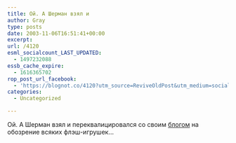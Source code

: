 ```yaml
---
title: Ой. А Шерман взял и
author: Gray
type: posts
date: 2003-11-06T16:51:41+00:00
excerpt:
url: /4120
esml_socialcount_LAST_UPDATED:
  - 1497232088
essb_cache_expire:
  - 1616365702
rop_post_url_facebook:
  - 'https://blognot.co/4120?utm_source=ReviveOldPost&utm_medium=social&utm_campaign=ReviveOldPost'
categories:
  - Uncategorized

---
```








Ой. А Шерман взял и переквалицировался со своим <a href="http://sherman.ru/" target="_blank">блогом</a> на обозрение всяких флэш-игрушек&#8230;